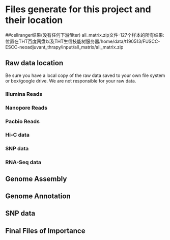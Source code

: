# Files generate for this project and their location

##cellranger结果(没有任何下游filter)
all_matrix.zip文件-127个样本的所有结果:位置在THT百度网盘以及THT生信技能树服务器/home/data/t190513/FUSCC-ESCC-neoadjuvant_thrapy/input/all_matrix/all_matrix.zip



## Raw data location

Be sure you have a local copy of the raw data saved to your own file system or box/google drive. We are not responsible for your raw data.


### Illumina Reads

### Nanopore Reads

### Pacbio Reads

### Hi-C data

### SNP data

### RNA-Seq data

## Genome Assembly

## Genome Annotation

## SNP data



## Final Files of Importance
